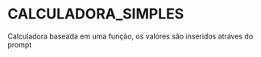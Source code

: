 # CALCULADORA_SIMPLES
Calculadora baseada em uma função, os valores são inseridos atraves do prompt
